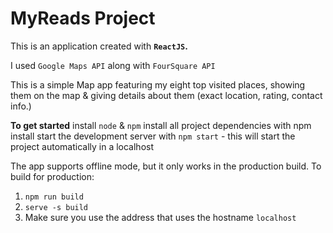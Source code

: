 # MyReads Project
This is an application created with  **`ReactJS`.**

I used `Google Maps API` along with `FourSquare API`

This is a simple Map app featuring my eight top visited places, showing them on the map & giving details about them (exact location, rating, contact info.)


**To get started**
install `node` & `npm`
install all project dependencies with npm install
start the development server with `npm start` - this will start the project automatically in a localhost

The app supports offline mode, but it only works in the production build. To build for production:

1. `npm run build`
2. `serve -s build`
3. Make sure you use the address that uses the hostname `localhost`